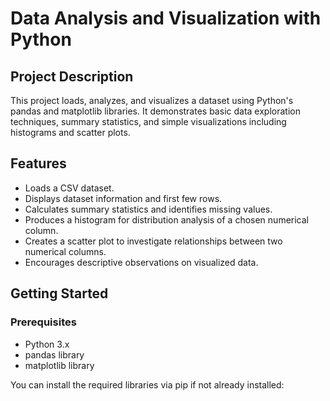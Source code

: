 # Data Analysis and Visualization with Python

## Project Description
This project loads, analyzes, and visualizes a dataset using Python's pandas and matplotlib libraries. It demonstrates basic data exploration techniques, summary statistics, and simple visualizations including histograms and scatter plots.

## Features
- Loads a CSV dataset.
- Displays dataset information and first few rows.
- Calculates summary statistics and identifies missing values.
- Produces a histogram for distribution analysis of a chosen numerical column.
- Creates a scatter plot to investigate relationships between two numerical columns.
- Encourages descriptive observations on visualized data.

## Getting Started

### Prerequisites
- Python 3.x
- pandas library
- matplotlib library

You can install the required libraries via pip if not already installed:

